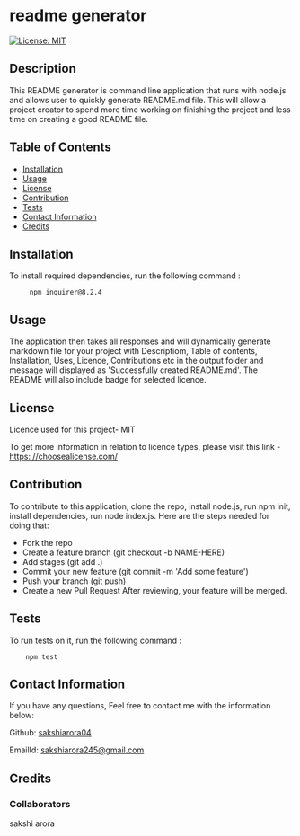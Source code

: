 # readme generator
  [![License: MIT](https://img.shields.io/badge/License-MIT-yellow.svg)](https://opensource.org/license/mit/)
  ## Description
  
  This README generator is command line application that runs with node.js and allows user to quickly generate README.md file. This will allow a project creator to spend more time working on finishing the project and less time on creating a good README file.
  
  ## Table of Contents
  
  * [Installation](#installation)
  * [Usage](#usage)
  * [License](#license)
  * [Contribution](#contribution)
  * [Tests](#tests)
  * [Contact Information](#contact-information)
  * [Credits](#credits)
  
  ## Installation
  
  To install required dependencies, run the following command :
  
         npm inquirer@8.2.4
  
  
  ## Usage
  
   The application then takes all responses and will dynamically generate markdown file for your project with Descriptiom, Table of contents, Installation, Uses, Licence, Contributions etc in the output folder and message will displayed as 'Successfully created README.md'. The README will also include badge for selected licence.   
  
  ## License
  
  Licence used for this project- MIT 
  
  To get more information in relation to licence types, please visit this link - [https: //choosealicense.com/](https://choosealicense.com/)


  ## Contribution
  
   To contribute to this application, clone the repo, install node.js, run npm init, install dependencies, run node index.js.
  Here are the steps needed for doing that:
  - Fork the repo
  - Create a feature branch (git checkout -b NAME-HERE)
  - Add stages (git add .)
  - Commit your new feature (git commit -m 'Add some feature')
  - Push your branch (git push)
  - Create a new Pull Request
  After reviewing, your feature will be merged.

  ## Tests
  
  To run tests on it, run the following command :
  
        npm test
  
  ## Contact Information
  If you have any questions, Feel free to contact me with  the information below:

  Github: [sakshiarora04](https://github.com/sakshiarora04)

  EmailId: sakshiarora245@gmail.com
  
  ## Credits
  
  ### Collaborators
  sakshi arora

